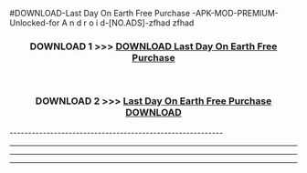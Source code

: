 #DOWNLOAD-Last Day On Earth Free Purchase -APK-MOD-PREMIUM-Unlocked-for A n d r o i d-[NO.ADS]-zfhad zfhad 



<div align="center">

<h3>DOWNLOAD 1 >>> <a href="https://t.co/FKmqrqFo6t??judul=Last Day On Earth Free Purchase ">DOWNLOAD Last Day On Earth Free Purchase </a></h3><br>

<h3>DOWNLOAD 2 >>> <a href="https://t.co/FKmqrqFo6t??judul=Last Day On Earth Free Purchase ">Last Day On Earth Free Purchase  DOWNLOAD </a></h3>

</div>
----------------------------------------------------------

----------------------------------------------------------

----------------------------------------------------------

----------------------------------------------------------



